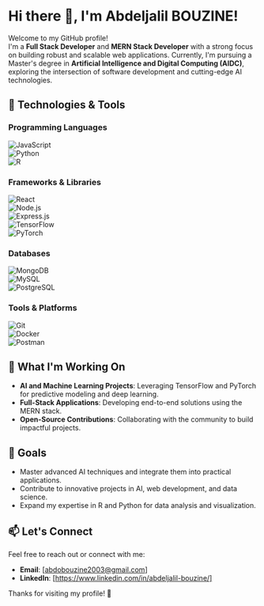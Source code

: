 # Hi there 👋, I'm Abdeljalil BOUZINE!

Welcome to my GitHub profile!  
I'm a **Full Stack Developer** and **MERN Stack Developer** with a strong focus on building robust and scalable web applications. Currently, I'm pursuing a Master's degree in **Artificial Intelligence and Digital Computing (AIDC)**, exploring the intersection of software development and cutting-edge AI technologies.  

## 🔧 Technologies & Tools  
### Programming Languages  
![JavaScript](https://img.shields.io/badge/JavaScript-F7DF1E?style=for-the-badge&logo=javascript&logoColor=black)  
![Python](https://img.shields.io/badge/Python-3776AB?style=for-the-badge&logo=python&logoColor=white)  
![R](https://img.shields.io/badge/R-276DC3?style=for-the-badge&logo=r&logoColor=white)  

### Frameworks & Libraries  
![React](https://img.shields.io/badge/React-20232A?style=for-the-badge&logo=react&logoColor=61DAFB)  
![Node.js](https://img.shields.io/badge/Node.js-339933?style=for-the-badge&logo=node.js&logoColor=white)  
![Express.js](https://img.shields.io/badge/Express.js-000000?style=for-the-badge&logo=express&logoColor=white)  
![TensorFlow](https://img.shields.io/badge/TensorFlow-FF6F00?style=for-the-badge&logo=tensorflow&logoColor=white)  
![PyTorch](https://img.shields.io/badge/PyTorch-EE4C2C?style=for-the-badge&logo=pytorch&logoColor=white)  

### Databases  
![MongoDB](https://img.shields.io/badge/MongoDB-4EA94B?style=for-the-badge&logo=mongodb&logoColor=white)  
![MySQL](https://img.shields.io/badge/MySQL-4479A1?style=for-the-badge&logo=mysql&logoColor=white)  
![PostgreSQL](https://img.shields.io/badge/PostgreSQL-4169E1?style=for-the-badge&logo=postgresql&logoColor=white)  

### Tools & Platforms  
![Git](https://img.shields.io/badge/Git-F05032?style=for-the-badge&logo=git&logoColor=white)  
![Docker](https://img.shields.io/badge/Docker-2496ED?style=for-the-badge&logo=docker&logoColor=white)  
![Postman](https://img.shields.io/badge/Postman-FF6C37?style=for-the-badge&logo=postman&logoColor=white)  

## 🌟 What I'm Working On  
- **AI and Machine Learning Projects**: Leveraging TensorFlow and PyTorch for predictive modeling and deep learning.  
- **Full-Stack Applications**: Developing end-to-end solutions using the MERN stack.  
- **Open-Source Contributions**: Collaborating with the community to build impactful projects.  

## 🚀 Goals  
- Master advanced AI techniques and integrate them into practical applications.  
- Contribute to innovative projects in AI, web development, and data science.  
- Expand my expertise in R and Python for data analysis and visualization.  

## 📫 Let's Connect  
Feel free to reach out or connect with me:  
- **Email**: [abdobouzine2003@gmail.com]  
- **LinkedIn**: [https://www.linkedin.com/in/abdeljalil-bouzine/] 


Thanks for visiting my profile! 🌟
